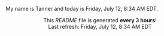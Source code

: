 My name is Tanner and today is Friday, July 12, 8:34 AM EDT.

<p align="center">This <i>README</i> file is generated <b>every 3 hours</b>!</br>Last refresh: Friday, July 12, 8:34 AM EDT<br /></p>
